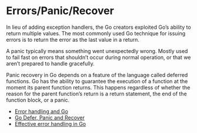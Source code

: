 # Errors/Panic/Recover

In lieu of adding exception handlers, the Go creators exploited Go’s ability to return multiple values. The most commonly used Go technique for issuing errors is to return the error as the last value in a return.

A panic typically means something went unexpectedly wrong. Mostly used to fail fast on errors that shouldn’t occur during normal operation, or that we aren’t prepared to handle gracefully.

Panic recovery in Go depends on a feature of the language called deferred functions. Go has the ability to guarantee the execution of a function at the moment its parent function returns. This happens regardless of whether the reason for the parent function’s return is a return statement, the end of the function block, or a panic.

- [Error handling and Go](https://go.dev/blog/error-handling-and-go)
- [Go Defer, Panic and Recover](https://go.dev/blog/defer-panic-and-recover)
- [Effective error handling in Go](https://earthly.dev/blog/golang-errors/)
